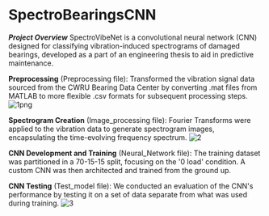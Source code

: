# SpectroBearingsCNN
***Project Overview***
SpectroVibeNet is a convolutional neural network (CNN) designed for classifying vibration-induced spectrograms of damaged bearings, developed as a part of an engineering thesis to aid in predictive maintenance.

**Preprocessing** (Preprocessing file): Transformed the vibration signal data sourced from the CWRU Bearing Data Center by converting .mat files from MATLAB to more flexible .csv formats for subsequent processing steps.
![1png](https://github.com/leonardosos/SpectroBearingsCNN/assets/106916676/60280860-f43d-43dd-8d58-6c5a622f9c50)

**Spectrogram Creation** (Image_processing file): Fourier Transforms were applied to the vibration data to generate spectrogram images, encapsulating the time-evolving frequency spectrum.
![2](https://github.com/leonardosos/SpectroBearingsCNN/assets/106916676/043ce02c-e33c-4fbb-b80b-30e2cb956000)

**CNN Development and Training** (Neural_Network file): The training dataset was partitioned in a 70-15-15 split, focusing on the '0 load' condition. A custom CNN was then architected and trained from the ground up.

**CNN Testing** (Test_model file): We conducted an evaluation of the CNN's performance by testing it on a set of data separate from what was used during training.
![3](https://github.com/leonardosos/SpectroBearingsCNN/assets/106916676/83bed177-e23b-4eb7-afb1-82967c8680f2)
